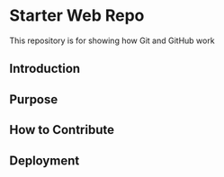 # Starter Web Repo

This repository is for showing how Git and GitHub work

## Introduction

## Purpose

## How to Contribute

## Deployment